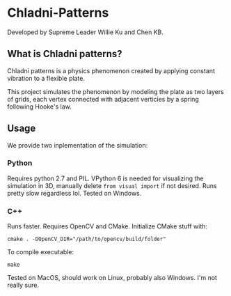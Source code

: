 # Chladni-Patterns
Developed by Supreme Leader Willie Ku and Chen KB.
## What is Chladni patterns?
Chladni patterns is a physics phenomenon created by applying constant vibration to a flexible plate. 

This project simulates the phenomenon by modeling the plate as two layers of grids, each vertex connected with adjacent verticies by a spring following Hooke's law. 
## Usage
We provide two inplementation of the simulation:
### Python
Requires python 2.7 and PIL. VPython 6 is needed for visualizing the simulation in 3D, manually delete `from visual import` if not desired. Runs pretty slow regardless lol.
Tested on Windows.
### C++
Runs faster. 
Requires OpenCV and CMake. Initialize CMake stuff with: 

    cmake . -DOpenCV_DIR="/path/to/opencv/build/folder"

To compile executable:

    make

Tested on MacOS, should work on Linux, probably also Windows. I'm not really sure. 


